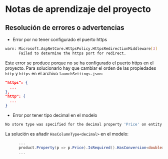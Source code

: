 # Notas de aprendizaje del proyecto

## Resolución de errores o advertencias

- Error por no tener configurado el puerto https

```bash
warn: Microsoft.AspNetCore.HttpsPolicy.HttpsRedirectionMiddleware[3]
      Failed to determine the https port for redirect.
```

Este error se produce porque no se ha configurado el puerto https en el proyecto. Para solucionarlo hay que cambiar el orden de las propiedades `http` y `https` en el archivo `launchSettings.json`:

```json
"https": {
  ...
},
"http": {
  ...
}
```

- Error por tener tipo decimal en el modelo

```bash
No store type was specified for the decimal property 'Price' on entity type 'Product'. This will cause values to be silently truncated if they do not fit in the default precision and scale. Explicitly specify the SQL server column type that can accommodate all the values in 'OnModelCreating' using 'HasColumnType', specify precision and scale using 'HasPrecision', or configure a value converter using 'HasConversion'.
```

La solución es añadir `HasColumnType<decimal>` en el modelo:

```csharp
      ...
      product.Property(p => p.Price).IsRequired().HasConversion<double>();
      ...
```
